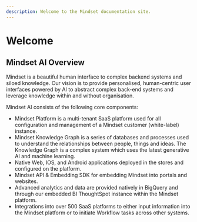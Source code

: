 ```yaml
---
description: Welcome to the Mindset documentation site.
---
```


# Welcome

## Mindset AI Overview

Mindset is a beautiful human interface to complex backend systems and siloed knowledge. Our vision is to provide personalised, human-centric user interfaces powered by AI to abstract complex back-end systems and leverage knowledge within and without organisation.&#x20;

Mindset AI consists of the following core components:

* Mindset Platform is a multi-tenant SaaS platform used for all configuration and management of a Mindset customer (white-label) instance.&#x20;
* Mindset Knowledge Graph is a series of databases and processes used to understand the relationships between people, things and ideas. The Knowledge Graph is a complex system which uses the latest generative AI and machine learning.&#x20;
* Native Web, IOS, and Android applications deployed in the stores and configured on the platform.
* Mindset API & Embedding SDK for embedding Mindset into portals and websites.
* Advanced analytics and data are provided natively in BigQuery and through our embedded BI ThoughtSpot instance within the Mindset platform.
* Integrations into over 500 SaaS platforms to either input information into the Mindset platform or to initiate Workflow tasks across other systems.

